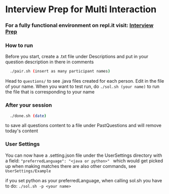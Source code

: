 # Interview Prep for Multi Interaction


### For a fully functional environment on repl.it visit: [Interview Prep](https://repl.it/@CarterJin/Interview-Prep)

### How to run

Before you start, create a <your name>.txt file under Descriptions and put in your question description in there in comments

```bash
  ./pair.sh (insert as many participant names)
```
Head to `questions/` to see .java files created for each person. Edit in the file of your name. When you want to test run, do `./sol.sh (your name)` to run the file that is corresponding to your name

### After your session

```bash
  ./done.sh (date)
```
to save all questions content to a file under PastQuestions and will remove today's content


### User Settings

You can now have a <your name>.setting.json file under the UserSettings directory with a field: `"preferredLanguage": "<java or python>" `
which would get picked up when making matches
there are also other commands, see `UserSettings/Example`

if you set python as your preferredLanguage, when calling sol.sh you have to do: `./sol.sh -p <your name> `